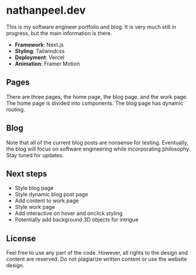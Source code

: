 
# nathanpeel.dev

This is my software engineer portfolio and blog. It is very much still in progress, but the main information is there. 
- **Framework**: Next.js
- **Styling**: Tailwindcss
- **Deployment**: Vercel
- **Animation**: Framer Motion

## Pages

There are three pages, the home page, the blog page, and the work page. The home page is divided into components. The blog page has dynamic routing. 

## Blog

Note that all of the current blog posts are nonsense for testing. Eventually, the blog will focus on software engineering while incorporating philosophy. Stay tuned for updates.

## Next steps

- Style blog page
- Style dynamic blog post page
- Add content to work page
- Style work page
- Add interactive on hover and onclick styling
- Potentially add background 3D objects for intrigue

## License

Feel free to use any part of the code. However, all rights to the design and content are reserved. Do not plagiarize written content or use the website design.
